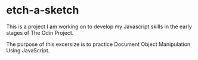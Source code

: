 # etch-a-sketch

This is a project I am working on to develop my Javascript skills in the early stages of The Odin Project.

The purpose of this excersize is to practice Document Object Manipulation Using JavaScript.
